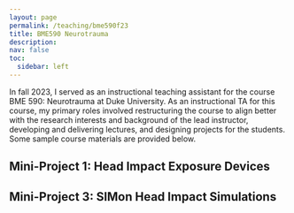 ```yaml
---
layout: page
permalink: /teaching/bme590f23
title: BME590 Neurotrauma
description: 
nav: false
toc:
  sidebar: left
---
```


In fall 2023, I served as an instructional teaching assistant for the course BME 590: Neurotrauma at Duke University. As an instructional TA for this course, my primary roles involved restructuring the course to align better with the research interests and background of the lead instructor, developing and delivering lectures, and designing projects for the students. Some sample course materials are provided below.

## Mini-Project 1: Head Impact Exposure Devices
<div class="embed-responsive embed-responsive-16by9">
  <object class="embed-responsive-item" data="{{ 'BME590_Neurotrauma_Instrumentation_Project_FALL2023.pdf' | prepend: 'assets/pdf/' | relative_url}}" allowfullscreen></object>
</div>

## Mini-Project 3: SIMon Head Impact Simulations

<div class="embed-responsive embed-responsive-16by9">
  <object class="embed-responsive-item" data="{{ 'BME590_Neurotrauma_SIMon_Simulation_Project_FALL2023.pdf' | prepend: 'assets/pdf/' | relative_url}}" allowfullscreen></object>
</div>

